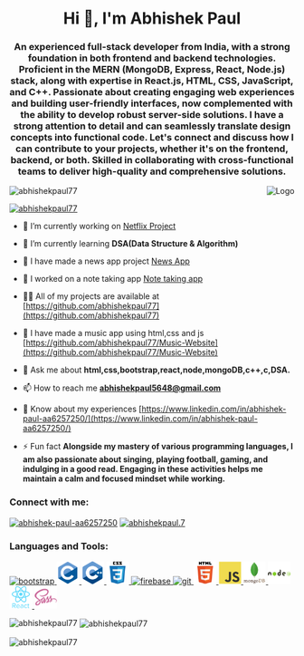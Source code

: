 <h1 align="center">Hi 👋, I'm Abhishek Paul</h1>
<h3 align="center">An experienced full-stack developer from India, with a strong foundation in both frontend and backend technologies. Proficient in the MERN (MongoDB, Express, React, Node.js) stack, along with expertise in React.js, HTML, CSS, JavaScript, and C++. Passionate about creating engaging web experiences and building user-friendly interfaces, now complemented with the ability to develop robust server-side solutions. I have a strong attention to detail and can seamlessly translate design concepts into functional code. Let's connect and discuss how I can contribute to your projects, whether it's on the frontend, backend, or both. Skilled in collaborating with cross-functional teams to deliver high-quality and comprehensive solutions.</h3>
<img align="right" alt="Logo" src="/coding.gif">

<p align="left"> <img src="https://komarev.com/ghpvc/?username=abhishekpaul77&label=Profile%20views&color=0e75b6&style=flat" alt="abhishekpaul77" /> </p>

<p align="left"> <a href="https://github.com/ryo-ma/github-profile-trophy"><img src="https://github-profile-trophy.vercel.app/?username=abhishekpaul77" alt="abhishekpaul77" /></a> </p>

- 🔭 I’m currently working on [Netflix Project](https://github.com/abhishekpaul77/Netflix-Clone)

- 🌱 I’m currently learning **DSA(Data Structure & Algorithm)**

- 👯 I have made a news app project [News App](https://github.com/abhishekpaul77/News-app)

- 🤝 I worked on a note taking app [Note taking app](https://github.com/abhishekpaul77/note-taking-app-frontend)

- 👨‍💻 All of my projects are available at [https://github.com/abhishekpaul77](https://github.com/abhishekpaul77)

- 📝 I have made a music app using html,css and js [https://github.com/abhishekpaul77/Music-Website](https://github.com/abhishekpaul77/Music-Website)

- 💬 Ask me about **html,css,bootstrap,react,node,mongoDB,c++,c,DSA.**

- 📫 How to reach me **abhishekpaul5648@gmail.com**

- 📄 Know about my experiences [https://www.linkedin.com/in/abhishek-paul-aa6257250/](https://www.linkedin.com/in/abhishek-paul-aa6257250/)

- ⚡ Fun fact **Alongside my mastery of various programming languages, I am also passionate about singing, playing football, gaming, and indulging in a good read. Engaging in these activities helps me maintain a calm and focused mindset while working.**

<h3 align="left">Connect with me:</h3>
<p align="left">
<a href="https://linkedin.com/in/abhishek-paul-aa6257250" target="blank"><img align="center" src="https://raw.githubusercontent.com/rahuldkjain/github-profile-readme-generator/master/src/images/icons/Social/linked-in-alt.svg" alt="abhishek-paul-aa6257250" height="30" width="40" /></a>
<a href="https://instagram.com/abhishekpaul.7" target="blank"><img align="center" src="https://raw.githubusercontent.com/rahuldkjain/github-profile-readme-generator/master/src/images/icons/Social/instagram.svg" alt="abhishekpaul.7" height="30" width="40" /></a>
</p>

<h3 align="left">Languages and Tools:</h3>
<p align="left"> <a href="https://getbootstrap.com" target="_blank" rel="noreferrer"> <img src="https://upload.wikimedia.org/wikipedia/commons/thumb/b/b2/Bootstrap_logo.svg/800px-Bootstrap_logo.svg.png" alt="bootstrap" width="40" height="40"/> </a> <a href="https://www.cprogramming.com/" target="_blank" rel="noreferrer"> <img src="https://raw.githubusercontent.com/devicons/devicon/master/icons/c/c-original.svg" alt="c" width="40" height="40"/> </a> <a href="https://www.w3schools.com/cpp/" target="_blank" rel="noreferrer"> <img src="https://raw.githubusercontent.com/devicons/devicon/master/icons/cplusplus/cplusplus-original.svg" alt="cplusplus" width="40" height="40"/> </a> <a href="https://www.w3schools.com/css/" target="_blank" rel="noreferrer"> <img src="https://raw.githubusercontent.com/devicons/devicon/master/icons/css3/css3-original-wordmark.svg" alt="css3" width="40" height="40"/> </a> <a href="https://firebase.google.com/" target="_blank" rel="noreferrer"> <img src="https://www.vectorlogo.zone/logos/firebase/firebase-icon.svg" alt="firebase" width="40" height="40"/> </a> <a href="https://git-scm.com/" target="_blank" rel="noreferrer"> <img src="https://www.vectorlogo.zone/logos/git-scm/git-scm-icon.svg" alt="git" width="40" height="40"/> </a> <a href="https://www.w3.org/html/" target="_blank" rel="noreferrer"> <img src="https://raw.githubusercontent.com/devicons/devicon/master/icons/html5/html5-original-wordmark.svg" alt="html5" width="40" height="40"/> </a> <a href="https://developer.mozilla.org/en-US/docs/Web/JavaScript" target="_blank" rel="noreferrer"> <img src="https://raw.githubusercontent.com/devicons/devicon/master/icons/javascript/javascript-original.svg" alt="javascript" width="40" height="40"/> </a> <a href="https://www.mongodb.com/" target="_blank" rel="noreferrer"> <img src="https://raw.githubusercontent.com/devicons/devicon/master/icons/mongodb/mongodb-original-wordmark.svg" alt="mongodb" width="40" height="40"/> </a> <a href="https://nodejs.org" target="_blank" rel="noreferrer"> <img src="https://raw.githubusercontent.com/devicons/devicon/master/icons/nodejs/nodejs-original-wordmark.svg" alt="nodejs" width="40" height="40"/> </a> <a href="https://reactjs.org/" target="_blank" rel="noreferrer"> <img src="https://raw.githubusercontent.com/devicons/devicon/master/icons/react/react-original-wordmark.svg" alt="react" width="40" height="40"/> </a> <a href="https://sass-lang.com" target="_blank" rel="noreferrer"> <img src="https://raw.githubusercontent.com/devicons/devicon/master/icons/sass/sass-original.svg" alt="sass" width="40" height="40"/> </a> </p>

<p><img align="left" src="https://github-readme-stats.vercel.app/api/top-langs?username=abhishekpaul77&show_icons=true&locale=en&layout=compact" alt="abhishekpaul77" /></p>

<p>&nbsp;<img align="center" src="https://github-readme-stats.vercel.app/api?username=abhishekpaul77&show_icons=true&locale=en" alt="abhishekpaul77" /></p>

<p><img align="center" src="https://github-readme-streak-stats.herokuapp.com/?user=abhishekpaul77&" alt="abhishekpaul77" /></p>
